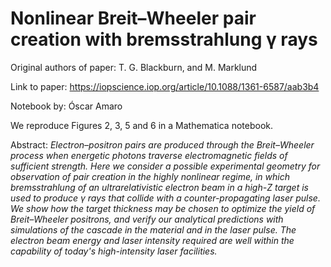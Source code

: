 # Nonlinear Breit–Wheeler pair creation with bremsstrahlung γ rays

Original authors of paper: T. G. Blackburn, and M. Marklund

Link to paper: https://iopscience.iop.org/article/10.1088/1361-6587/aab3b4

Notebook by: Óscar Amaro

We reproduce Figures 2, 3, 5 and 6 in a Mathematica notebook.

Abstract: _Electron–positron pairs are produced through the Breit–Wheeler process when energetic photons traverse electromagnetic fields of sufficient strength. Here we consider a possible experimental geometry for observation of pair creation in the highly nonlinear regime, in which bremsstrahlung of an ultrarelativistic electron beam in a high-Z target is used to produce γ rays that collide with a counter-propagating laser pulse. We show how the target thickness may be chosen to optimize the yield of Breit–Wheeler positrons, and verify our analytical predictions with simulations of the cascade in the material and in the laser pulse. The electron beam energy and laser intensity required are well within the capability of today's high-intensity laser facilities._
